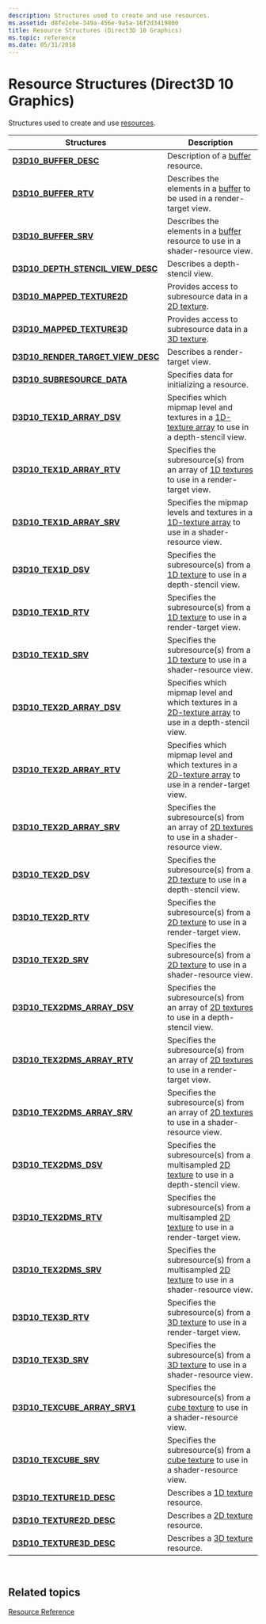 ```yaml
---
description: Structures used to create and use resources.
ms.assetid: d8fe2ebe-349a-456e-9a5a-16f2d3419800
title: Resource Structures (Direct3D 10 Graphics)
ms.topic: reference
ms.date: 05/31/2018
---
```


# Resource Structures (Direct3D 10 Graphics)

Structures used to create and use [resources](d3d10-graphics-programming-guide-resources-types.md).



| Structures                                                                 | Description                                                                                                                                                   |
|----------------------------------------------------------------------------|---------------------------------------------------------------------------------------------------------------------------------------------------------------|
| [**D3D10\_BUFFER\_DESC**](/windows/desktop/api/D3D10/ns-d3d10-cd3d10_buffer_desc)                           | Description of a [buffer](d3d10-graphics-programming-guide-resources-types.md) resource.                                                                     |
| [**D3D10\_BUFFER\_RTV**](/windows/desktop/api/D3D10/ns-d3d10-d3d10_buffer_rtv)                             | Describes the elements in a [buffer](d3d10-graphics-programming-guide-resources-types.md) to be used in a render-target view.                                |
| [**D3D10\_BUFFER\_SRV**](/windows/desktop/api/D3D10/ns-d3d10-d3d10_buffer_srv)                             | Describes the elements in a [buffer](d3d10-graphics-programming-guide-resources-types.md) resource to use in a shader-resource view.                         |
| [**D3D10\_DEPTH\_STENCIL\_VIEW\_DESC**](/windows/desktop/api/D3D10/ns-d3d10-d3d10_depth_stencil_view_desc) | Describes a depth-stencil view.                                                                                                                               |
| [**D3D10\_MAPPED\_TEXTURE2D**](/windows/desktop/api/D3D10/ns-d3d10-d3d10_mapped_texture2d)                 | Provides access to subresource data in a [2D texture](d3d10-graphics-programming-guide-resources-types.md).                                                  |
| [**D3D10\_MAPPED\_TEXTURE3D**](/windows/desktop/api/D3D10/ns-d3d10-d3d10_mapped_texture3d)                 | Provides access to subresource data in a [3D texture](d3d10-graphics-programming-guide-resources-types.md).                                                  |
| [**D3D10\_RENDER\_TARGET\_VIEW\_DESC**](/windows/desktop/api/D3D10/ns-d3d10-d3d10_render_target_view_desc) | Describes a render-target view.                                                                                                                               |
| [**D3D10\_SUBRESOURCE\_DATA**](/windows/desktop/api/D3D10/ns-d3d10-d3d10_subresource_data)                 | Specifies data for initializing a resource.                                                                                                                   |
| [**D3D10\_TEX1D\_ARRAY\_DSV**](/windows/desktop/api/D3D10/ns-d3d10-d3d10_tex1d_array_dsv)                  | Specifies which mipmap level and textures in a [1D-texture array](d3d10-graphics-programming-guide-resources-types.md) to use in a depth-stencil view.       |
| [**D3D10\_TEX1D\_ARRAY\_RTV**](/windows/desktop/api/D3D10/ns-d3d10-d3d10_tex1d_array_rtv)                  | Specifies the subresource(s) from an array of [1D textures](d3d10-graphics-programming-guide-resources-types.md) to use in a render-target view.             |
| [**D3D10\_TEX1D\_ARRAY\_SRV**](/windows/desktop/api/D3D10/ns-d3d10-d3d10_tex1d_array_srv)                  | Specifies the mipmap levels and textures in a [1D-texture array](d3d10-graphics-programming-guide-resources-types.md) to use in a shader-resource view.      |
| [**D3D10\_TEX1D\_DSV**](/windows/desktop/api/D3D10/ns-d3d10-d3d10_tex1d_dsv)                               | Specifies the subresource(s) from a [1D texture](d3d10-graphics-programming-guide-resources-types.md) to use in a depth-stencil view.                        |
| [**D3D10\_TEX1D\_RTV**](/windows/desktop/api/D3D10/ns-d3d10-d3d10_tex1d_rtv)                               | Specifies the subresource(s) from a [1D texture](d3d10-graphics-programming-guide-resources-types.md) to use in a render-target view.                        |
| [**D3D10\_TEX1D\_SRV**](/windows/desktop/api/D3D10/ns-d3d10-d3d10_tex1d_srv)                               | Specifies the subresource(s) from a [1D texture](d3d10-graphics-programming-guide-resources-types.md) to use in a shader-resource view.                      |
| [**D3D10\_TEX2D\_ARRAY\_DSV**](/windows/desktop/api/D3D10/ns-d3d10-d3d10_tex2d_array_dsv)                  | Specifies which mipmap level and which textures in a [2D-texture array](d3d10-graphics-programming-guide-resources-types.md) to use in a depth-stencil view. |
| [**D3D10\_TEX2D\_ARRAY\_RTV**](/windows/desktop/api/D3D10/ns-d3d10-d3d10_tex2d_array_rtv)                  | Specifies which mipmap level and which textures in a [2D-texture array](d3d10-graphics-programming-guide-resources-types.md) to use in a render-target view. |
| [**D3D10\_TEX2D\_ARRAY\_SRV**](/windows/desktop/api/D3D10/ns-d3d10-d3d10_tex2d_array_srv)                  | Specifies the subresource(s) from an array of [2D textures](d3d10-graphics-programming-guide-resources-types.md) to use in a shader-resource view.           |
| [**D3D10\_TEX2D\_DSV**](/windows/desktop/api/D3D10/ns-d3d10-d3d10_tex2d_dsv)                               | Specifies the subresource(s) from a [2D texture](d3d10-graphics-programming-guide-resources-types.md) to use in a depth-stencil view.                        |
| [**D3D10\_TEX2D\_RTV**](/windows/desktop/api/D3D10/ns-d3d10-d3d10_tex2d_rtv)                               | Specifies the subresource(s) from a [2D texture](d3d10-graphics-programming-guide-resources-types.md) to use in a render-target view.                        |
| [**D3D10\_TEX2D\_SRV**](/windows/desktop/api/D3D10/ns-d3d10-d3d10_tex2d_srv)                               | Specifies the subresource(s) from a [2D texture](d3d10-graphics-programming-guide-resources-types.md) to use in a shader-resource view.                      |
| [**D3D10\_TEX2DMS\_ARRAY\_DSV**](/windows/desktop/api/D3D10/ns-d3d10-d3d10_tex2dms_array_dsv)              | Specifies the subresource(s) from an array of [2D textures](d3d10-graphics-programming-guide-resources-types.md) to use in a depth-stencil view.             |
| [**D3D10\_TEX2DMS\_ARRAY\_RTV**](/windows/desktop/api/D3D10/ns-d3d10-d3d10_tex2dms_array_rtv)              | Specifies the subresource(s) from an array of [2D textures](d3d10-graphics-programming-guide-resources-types.md) to use in a render-target view.             |
| [**D3D10\_TEX2DMS\_ARRAY\_SRV**](/windows/desktop/api/D3D10/ns-d3d10-d3d10_tex2dms_array_srv)              | Specifies the subresource(s) from an array of [2D textures](d3d10-graphics-programming-guide-resources-types.md) to use in a shader-resource view.           |
| [**D3D10\_TEX2DMS\_DSV**](/windows/desktop/api/D3D10/ns-d3d10-d3d10_tex2dms_dsv)                           | Specifies the subresource(s) from a multisampled [2D texture](d3d10-graphics-programming-guide-resources-types.md) to use in a depth-stencil view.           |
| [**D3D10\_TEX2DMS\_RTV**](/windows/desktop/api/D3D10/ns-d3d10-d3d10_tex2dms_rtv)                           | Specifies the subresource(s) from a multisampled [2D texture](d3d10-graphics-programming-guide-resources-types.md) to use in a render-target view.           |
| [**D3D10\_TEX2DMS\_SRV**](/windows/desktop/api/D3D10/ns-d3d10-d3d10_tex2dms_srv)                           | Specifies the subresource(s) from a multisampled [2D texture](d3d10-graphics-programming-guide-resources-types.md) to use in a shader-resource view.         |
| [**D3D10\_TEX3D\_RTV**](/windows/desktop/api/D3D10/ns-d3d10-d3d10_tex3d_rtv)                               | Specifies the subresource(s) from a [3D texture](d3d10-graphics-programming-guide-resources-types.md) to use in a render-target view.                        |
| [**D3D10\_TEX3D\_SRV**](/windows/desktop/api/D3D10/ns-d3d10-d3d10_tex3d_srv)                               | Specifies the subresource(s) from a [3D texture](d3d10-graphics-programming-guide-resources-types.md) to use in a shader-resource view.                      |
| [**D3D10\_TEXCUBE\_ARRAY\_SRV1**](/windows/desktop/api/d3d10_1/ns-d3d10_1-d3d10_texcube_array_srv1)            | Specifies the subresource(s) from a [cube texture](d3d10-graphics-programming-guide-resources-types.md) to use in a shader-resource view.                    |
| [**D3D10\_TEXCUBE\_SRV**](/windows/desktop/api/D3D10/ns-d3d10-d3d10_texcube_srv)                           | Specifies the subresource(s) from a [cube texture](d3d10-graphics-programming-guide-resources-types.md) to use in a shader-resource view.                    |
| [**D3D10\_TEXTURE1D\_DESC**](/windows/desktop/api/D3D10/ns-d3d10-cd3d10_texture1d_desc)                     | Describes a [1D texture](d3d10-graphics-programming-guide-resources-types.md) resource.                                                                      |
| [**D3D10\_TEXTURE2D\_DESC**](/windows/desktop/api/D3D10/ns-d3d10-cd3d10_texture2d_desc)                     | Describes a [2D texture](d3d10-graphics-programming-guide-resources-types.md) resource.                                                                      |
| [**D3D10\_TEXTURE3D\_DESC**](/windows/desktop/api/D3D10/ns-d3d10-cd3d10_texture3d_desc)                     | Describes a [3D texture](d3d10-graphics-programming-guide-resources-types.md) resource.                                                                      |



 

## Related topics

<dl> <dt>

[Resource Reference](d3d10-graphics-reference-resource.md)
</dt> </dl>

 

 




